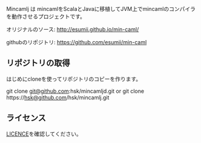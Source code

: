 Mincamlj は mincamlをScalaとJavaに移植してJVM上でmincamlのコンパイラを動作させるプロジェクトです。


オリジナルのソース: http://esumii.github.io/min-caml/

githubのリポジトリ: https://github.com/esumii/min-caml

## リポジトリの取得

はじめにcloneを使ってリポジトリのコピーを作ります。

git clone git@github.com:hsk/mincamljd.git
or
git clone https://hsk@github.com/hsk/mincamlj.git

## ライセンス

[LICENCE](LICENSE)を確認してください。


